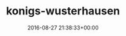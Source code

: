 ---
title:		"konigs-wusterhausen"
type:		"upload"
description:		"TBC"
date:		"2016-08-27 21:38:33+00:00"
album:		"experimental"
filename:		"konigs-wusterhausen.md"
series:		""
cl_public_id:		"experimental/konigs-wusterhausen"
cl_version:		1497004570
format:		"tiff"
bytes:		4941524
width:		2560
height:		1440
exposure_mode:		"Auto"
program:		"Aperture-priority AE"
aperture:		"2.8"
focal_length:		"24.0 mm"
iso:		"1600"
shutter_speed:		"1/13"
metering:		"Spot"
flash:		"Off, Did not fire"
white_balance:		"As Shot"
colour_temp:		"2500"
has_crop:		"false"
orientation:		"Horizontal (normal)"
camera_model:		"NIKON D800"
lens_info:		"24-70mm f/2.8"
artist:		"No artist info"
x_resolution:		"300"
y_resolution:		"300"
---
